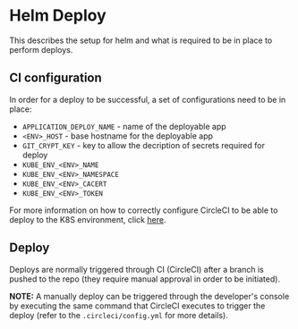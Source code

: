 # Helm Deploy

This describes the setup for helm and what is required to be in place to perform deploys.

## CI configuration

In order for a deploy to be successful, a set of configurations need to be in place:

* `APPLICATION_DEPLOY_NAME` - name of the deployable app
* `<ENV>_HOST` - base hostname for the deployable app
* `GIT_CRYPT_KEY` - key to allow the decription of secrets required for deploy
* `KUBE_ENV_<ENV>_NAME`
* `KUBE_ENV_<ENV>_NAMESPACE`
* `KUBE_ENV_<ENV>_CACERT`
* `KUBE_ENV_<ENV>_TOKEN`

For more information on how to correctly configure CircleCI to be able to deploy to the K8S environment, click [here](https://ministryofjustice.github.io/cloud-platform-user-docs/02-deploying-an-app/004-use-circleci-to-upgrade-app/#add-variables-to-circleci).

## Deploy

Deploys are normally triggered through CI (CircleCI) after a branch is pushed to the repo (they require manual approval in order to be initiated).

**NOTE:** A manually deploy can be triggered through the developer's console by executing the same command that CircleCI executes to trigger the deploy (refer to the `.circleci/config.yml` for more details).
